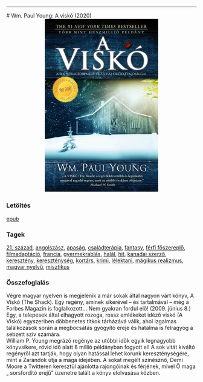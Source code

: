 <hr/>
# <a name="id_962">Wm. Paul Young: A viskó (2020)</a>
<center><img src="https://github.com/BercziSandor/calibre_lib/raw/main/main/Wm.%20Paul%20Young/A%20visko%20%28962%29/cover.jpg" alt="cover" width="300"/></center>

### Letöltés
[epub](https://github.com/BercziSandor/calibre_lib/raw/main/main/Wm.%20Paul%20Young/A%20visko%20%28962%29/A%20visko%20-%20Wm.%20Paul%20Young.epub)

### Tagek
[21. század](https://github.com/berczisandor/calibre_lib/blob/main/main/_tags/21.%20sz%c3%a1zad.md), [angolszász](https://github.com/berczisandor/calibre_lib/blob/main/main/_tags/angolsz%c3%a1sz.md), [apaság](https://github.com/berczisandor/calibre_lib/blob/main/main/_tags/apas%c3%a1g.md), [családterápia](https://github.com/berczisandor/calibre_lib/blob/main/main/_tags/csal%c3%a1dter%c3%a1pia.md), [fantasy](https://github.com/berczisandor/calibre_lib/blob/main/main/_tags/fantasy.md), [férfi főszereplő](https://github.com/berczisandor/calibre_lib/blob/main/main/_tags/f%c3%a9rfi%20f%c5%91szerepl%c5%91.md), [filmadaptáció](https://github.com/berczisandor/calibre_lib/blob/main/main/_tags/filmadapt%c3%a1ci%c3%b3.md), [francia](https://github.com/berczisandor/calibre_lib/blob/main/main/_tags/francia.md), [gyermekrablás](https://github.com/berczisandor/calibre_lib/blob/main/main/_tags/gyermekrabl%c3%a1s.md), [halál](https://github.com/berczisandor/calibre_lib/blob/main/main/_tags/hal%c3%a1l.md), [hit](https://github.com/berczisandor/calibre_lib/blob/main/main/_tags/hit.md), [kanadai szerző](https://github.com/berczisandor/calibre_lib/blob/main/main/_tags/kanadai%20szerz%c5%91.md), [keresztény](https://github.com/berczisandor/calibre_lib/blob/main/main/_tags/kereszt%c3%a9ny.md), [kereszténység](https://github.com/berczisandor/calibre_lib/blob/main/main/_tags/kereszt%c3%a9nys%c3%a9g.md), [kortárs](https://github.com/berczisandor/calibre_lib/blob/main/main/_tags/kort%c3%a1rs.md), [krimi](https://github.com/berczisandor/calibre_lib/blob/main/main/_tags/krimi.md), [lélektani](https://github.com/berczisandor/calibre_lib/blob/main/main/_tags/l%c3%a9lektani.md), [mágikus realizmus](https://github.com/berczisandor/calibre_lib/blob/main/main/_tags/m%c3%a1gikus%20realizmus.md), [magyar nyelvű](https://github.com/berczisandor/calibre_lib/blob/main/main/_tags/magyar%20nyelv%c5%b1.md), [misztikus](https://github.com/berczisandor/calibre_lib/blob/main/main/_tags/misztikus.md)

### Összefoglalás
<div>
<p>Végre magyar nyelven is megjelenik a már sokak által nagyon várt könyv, A Viskó (The Shack). Egy regény, aminek sikerével – és tartalmával – még a Forbes Magazin is foglalkozott… Nem gyakran fordul elő! (2009. június 8.)<br>Egy, a telepesek által elhagyott rozoga, rossz emlékeket idéző viskó (A Viskó) egyszeriben döbbenetes titkok tárházává válik, ahol izgalmas találkozások során a megbocsátás gyógyító ereje és hatalma is felragyog a sebzett szív számára.<br>William P. Young megrázó regénye az utóbbi idők egyik legnagyobb könyvsikere, rövid idő alatt 8 millió példányban fogyott el! A sok vitát kiváltó regényről azt tartják, hogy olyan hatással lehet korunk kereszténységére, mint a Zarándok útja a maga idejében. A sokat megélt színésznő, Demi Moore a Twitteren keresztül ajánlotta rajongóinak és férjének, mivel Ő maga „ sorsfordító erejű” üzenetre talált a könyv elolvasása közben.</p></div>


